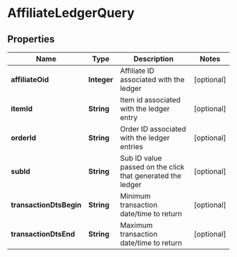 

# AffiliateLedgerQuery


## Properties

| Name | Type | Description | Notes |
|------------ | ------------- | ------------- | -------------|
|**affiliateOid** | **Integer** | Affiliate ID associated with the ledger |  [optional] |
|**itemId** | **String** | Item id associated with the ledger entry |  [optional] |
|**orderId** | **String** | Order ID associated with the ledger entries |  [optional] |
|**subId** | **String** | Sub ID value passed on the click that generated the ledger |  [optional] |
|**transactionDtsBegin** | **String** | Minimum transaction date/time to return |  [optional] |
|**transactionDtsEnd** | **String** | Maximum transaction date/time to return |  [optional] |



